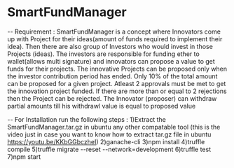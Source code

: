 # SmartFundManager
-- Requirement : 
  SmartFundManager is a concept where Innovators come up with Project for their ideas(amount of funds required to implement their idea). 
  Then there are also group of Investors who would invest in those Projects (ideas).
  The investors are responsible for funding ether to wallet(allows multi signature) and innovators can propose a value to get funds for their projects.
  The innovative Projects can be proposed only when the investor contribution period has ended.
  Only 10% of the total amount can be proposed for a given project.
  Atleast 2 approvals must be met to get the innovation project funded.
  If there are more than or equal to 2 rejections then the Project can be rejected.
  The Innovator (proposer) can withdraw partial amounts till his withdrawl value is equal to proposed value
  
-- For Installation run the following steps :
   1)Extract the SmartFundManager.tar.gz in ubuntu any other compatable tool (this is the video just in case you want to know how to extract tar.gz file in ubuntu https://youtu.be/KKbGGbczheI)
   2)ganache-cli
   3)npm install
   4)truffle compile
   5)truffle migrate --reset --network=development
   6)truffle test
   7)npm start
